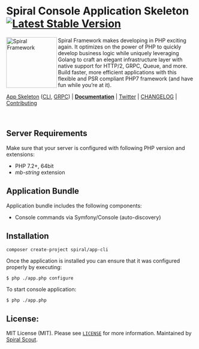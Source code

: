 # Spiral Console Application Skeleton [![Latest Stable Version](https://poser.pugx.org/spiral/app-cli/version)](https://packagist.org/packages/spiral/app-cli)

<img src="https://user-images.githubusercontent.com/796136/67560465-9d827780-f723-11e9-91ac-9b2fafb027f2.png" height="135px" alt="Spiral Framework" align="left"/>

Spiral Framework makes developing in PHP exciting again. It optimizes on the power of PHP to quickly develop business logic while uniquely leveraging Golang to craft an elegant infrastructure layer with native support for HTTP/2, GRPC, Queue, and more. Build faster, more efficient applications with this flexible and PSR compliant PHP7 framework (and have fun while you’re at it). 

[App Skeleton](https://github.com/spiral/app) ([CLI](https://github.com/spiral/app-cli), [GRPC](https://github.com/spiral/app-grpc)) | [**Documentation**](https://github.com/spiral/guide) | [Twitter](https://twitter.com/spiralphp) | [CHANGELOG](/CHANGELOG.md) | [Contributing](https://github.com/spiral/guide/blob/master/contributing.md)

<br/>

Server Requirements
--------
Make sure that your server is configured with following PHP version and extensions:
* PHP 7.2+, 64bit
* *mb-string* extension

Application Bundle
--------
Application bundle includes the following components:
* Console commands via Symfony/Console (auto-discovery)

Installation
--------
```
composer create-project spiral/app-cli
```

Once the application is installed you can ensure that it was configured properly by executing:

```
$ php ./app.php configure
```

To start console application:

```
$ php ./app.php
```

License:
--------
MIT License (MIT). Please see [`LICENSE`](./LICENSE) for more information. Maintained by [Spiral Scout](https://spiralscout.com).
